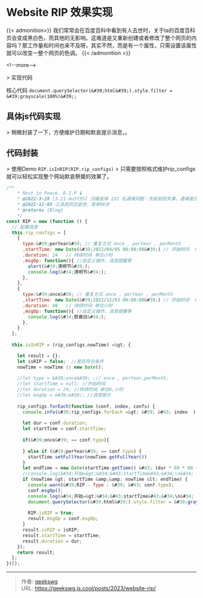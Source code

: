 # Website RIP 效果实现

{{&lt; admonition&gt;}}
我们常常会在百度百科中看到有人去世时，关于ta的百度百科页会变成黑白色，而其他的无影响。这难道是又重新创建或者修改了整个网页的内容吗？那工作量和时间也来不及呀，其实不然，而是有一个属性，只需设置该属性就可以改变一整个网页的色调。
{{&lt; /admonition &gt;}}

&lt;!--more--&gt;

&gt; 实现代码

核心代码 `document.querySelector(&#39;html&#39;).style.filter = &#39;grayscale(100%)&#39;;`

## 具体js代码实现

&gt; 稍微封装了一下，方便维护日期和默哀提示消息，。


## 代码封装 

&gt; 使用Demo `RIP.isInRIP(RIP.rip_configs)`
&gt; 只需要按照格式维护rip_configs就可以轻松实现整个网站默哀祭奠的效果了。

```javascript
/**
    * Rest in Peace. R.I.P 🕯️
    * @2022-3-28 [3.21-mu5735] 沉痛哀悼 132 名遇难同胞：东航航班失事，遇难者含旅客 123 人，机组 9 人
    * @2022-12-03 江泽民同志逝世，享年96岁
    * @returns {Blog}
    */
const RIP = new (function () {
  // 配置信息
  this.rip_configs = [
    { 
      type:&#39;perYear&#39; // 重复方式 once , perYear , perMonth 
      ,startTime: new Date(&#39;2022/04/05 00:00:00&#39;) // 开始时间  new Date(&#39;2022/12/03 00:00:00&#39;)
      ,duration: 24   // 持续时间 单位小时
      ,msgOp: function(){ //自定义操作，消息提醒等
        alert(&#39;清明节&#39;);
        console.log(&#34;清明节&#34;);
      },
    },
    { 
      type:&#39;once&#39; // 重复方式 once , perYear , perMonth 
      ,startTime: new Date(&#39;2022/12/03 00:00:00&#39;) // 开始时间  new Date(&#39;2022/12/03 00:00:00&#39;)
      ,duration: 48   // 持续时间 单位小时
      ,msgOp: function(){ //自定义操作，消息提醒等
        console.log(&#34;祭奠日&#34;);
      },
    }
  ];
  
  this.isInRIP = (rip_configs,nowTime) =&gt; {

    let result = {};
    let isRIP = false;  //是否符合条件
    nowTime = nowTime || new Date();
    
    //let type = &#39;once&#39; ;// once , perYear,perMonth,
    //let startTime = null; //开始时间
    //let duration = 24; //持续时间 单位H,小时
    //let msgOp = &#39;&#39;; //消息提示
    
    rip_configs.forEach(function (conf, index, confs) {
      console.info(&#39;rip_configs.forEach =&gt; &#39; &#43; index  );
      
      let dur = conf.duration;
      let startTime = conf.startTime;
     
      if(&#39;once&#39; == conf.type){
        
      } else if (&#39;perYear&#39; == conf.type) {
        startTime.setFullYear(nowTime.getFullYear())
      }
      let endTime = new Date(startTime.getTime() &#43; (dur * 60 * 60 * 1000));
      //console.log(&#34;开始=&gt;&#34;&#43;startTime&#43;&#34;\n&#34; &#43; &#34;\n结束=&gt;&#34;&#43;endTime);
      if (nowTime &gt; startTime &amp;&amp; nowTime &lt; endTime) {
        console.warn(&#39;RIP - Type : &#39; &#43; conf.type);
        conf.msgOp();
        console.log(&#34;开始=&gt;&#34;&#43;startTime&#43;&#34;\n&#34; &#43; &#34;\n结束=&gt;&#34;&#43;endTime);
        document.querySelector(&#39;html&#39;).style.filter = &#39;grayscale(100%)&#39;;
        
        RIP.isRIP = true;
        result.msgOp = conf.msgOp;
      } 
      result.isRIP = isRIP;
      result.startTime = startTime;
      result.duration = dur;
    });
    return result;
  };
})();

```


---

> 作者: [geekswg](https://github.com/geekswg)  
> URL: https://geekswg.js.cool/posts/2023/website-rip/  

